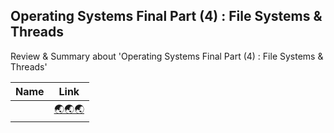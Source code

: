 ## Operating Systems Final Part (4) : File Systems & Threads
Review & Summary about 'Operating Systems Final Part (4) : File Systems & Threads'

|Name|Link|
|:--:|:--:|
|  | [🌏🌏🌏]() |